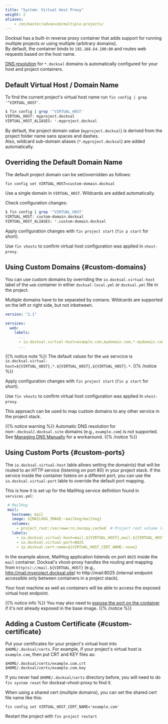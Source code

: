 ```yaml
---
title: "System: Virtual Host Proxy"
weight: 2
aliases:
    - /en/master/advanced/multiple-projects/
---
```



Docksal has a built-in reverse proxy container that adds support for running multiple projects or using multiple (arbitrary domains).  
By default, the container binds to `192.168.64.100:80` and routes web requests based on the host name.

[DNS resolution](/core/system-dns/) for `*.docksal` domains is automatically configured for your host and project containers. 


## Default Virtual Host / Domain Name

To find the current project's virtual host name run `fin config | grep '^VIRTUAL_HOST'`.

```bash
$ fin config | grep '^VIRTUAL_HOST'
VIRTUAL_HOST: myproject.docksal
VIRTUAL_HOST_ALIASES: *.myproject.docksal
```

By default, the project domain value (`myproject.docksal`) is derived from the project folder name sans spaces and dashes.  
Also, wildcard sub-domain aliases (`*.myproject.docksal`) are added automatically.


## Overriding the Default Domain Name

The default project domain can be set/overridden as follows:

```bash
fin config set VIRTUAL_HOST=custom-domain.docksal
```

Use a single domain in `VIRTUAL_HOST`. Wildcards are added automatically.

Check configuration changes:

````bash
$ fin config | grep '^VIRTUAL_HOST'
VIRTUAL_HOST: custom-domain.docksal
VIRTUAL_HOST_ALIASES: *.custom-domain.docksal
````

Apply configuration changes with `fin project start` (`fin p start` for short).

Use `fin vhosts` to confirm virtual host configuration was applied in `vhost-proxy`.


## Using Custom Domains {#custom-domains}

You can use custom domains by overriding the `io.docksal.virtual-host` label of the `web` container in 
either `docksal-local.yml` or `docksal.yml` file in the project.

Multiple domains have to be separated by comans. Wildcards are supported on the left or right side, but not inbetween.

```yaml
version: "2.1"

services:
  web:
    labels:
      ...
      - io.docksal.virtual-host=example.com,mydomain.com,*.mydomain.com
      ...
```

{{% notice note %}}
The default values for the `web` servcice is `io.docksal.virtual-host=${VIRTUAL_HOST},*.${VIRTUAL_HOST},${VIRTUAL_HOST}.*`.
{{% /notice %}}

Apply configuration changes with `fin project start` (`fin p start` for short).

Use `fin vhosts` to confirm virtual host configuration was applied in `vhost-proxy`.

This approach can be used to map custom domains to any other service in the project stack.

{{% notice warning %}}
Automatic DNS resolution for non-`.docksal`/`.docksal.site` domains (e.g., `example.com`) is not supported. See [Managing DNS Manually](/core/system-dns#manual) 
for a workaround.
{{% /notice %}}

## Using Custom Ports {#custom-ports}

The `io.docksal.virtual-host` lable allows setting the domain(s) that will be routed to an HTTP service (listening on port 80) in your project stack.
If the service inside the container listens on a different port, you can use the `io.docksal.virtual-port` lable to override the default port mapping.

This is how it is set up for the MailHog service definition found in `services.yml`:

```yaml
 # MailHog
 mail:
   hostname: mail
   image: ${MAILHOG_IMAGE:-mailhog/mailhog}
   volumes:
     - project_root:/var/www:ro,nocopy,cached  # Project root volume (read-only)
   labels:
     - io.docksal.virtual-host=mail.${VIRTUAL_HOST},mail.${VIRTUAL_HOST}.*
     - io.docksal.virtual-port=8025
     - io.docksal.cert-name=${VIRTUAL_HOST_CERT_NAME:-none}
```

In the example above, MailHog application listends on port `8025` inside the `mail` container.
Docksal's vhost-proxy handles the routing and mapping from `http(s)://mail.${VIRTUAL_HOST}` (e.g., http://mail.myproject.docksal.site) to http://mail:8025 (internal endpoint accessible only between containers in a project stack).

Your host machine as well as containers will be able to access the exposed virtual host endpoint.

{{% notice info %}}
You may also need to [expose the port on the container](https://docs.docker.com/compose/compose-file/compose-file-v2/#expose)
if it's not already exposed in the base image.
{{% /notice %}}

## Adding a Custom Certificate {#custom-certificate}

Put your certificates for your project's virtual host into `$HOME/.docksal/certs`. 
For example, if your project's virtual host is `example.com`, then put CRT and KEY files as:

```
$HOME/.docksal/certs/example.com.crt
$HOME/.docksal/certs/example.com.key
```

If you never had `$HOME/.docksal/certs` directory before, you will need to do 
`fin system reset` for docksal-vhost-proxy to find it.

When using a shared cert (multiple domains), you can set the shared cert file name like this:

```
fin config set VIRTUAL_HOST_CERT_NAME='example.com'
```

Restart the project with `fin project restart`
